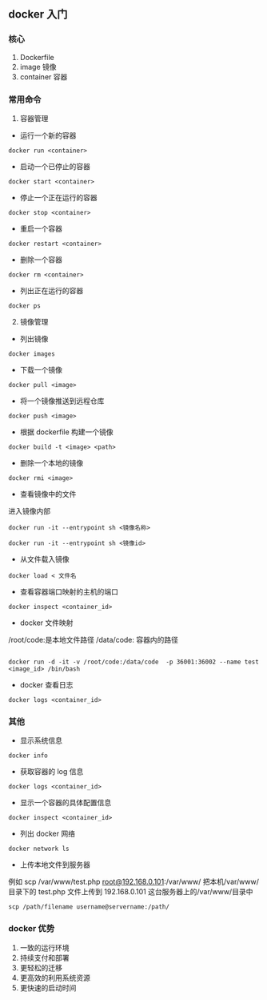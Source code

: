 ## docker 入门

### 核心

1. Dockerfile
2. image 镜像
3. container 容器

### 常用命令

1. 容器管理

-   运行一个新的容器

```
docker run <container>
```

-   启动一个已停止的容器

```
docker start <container>
```

-   停止一个正在运行的容器

```
docker stop <container>
```

-   重启一个容器

```
docker restart <container>
```

-   删除一个容器

```
docker rm <container>
```

-   列出正在运行的容器

```
docker ps
```

2. 镜像管理

-   列出镜像

```
docker images
```

-   下载一个镜像

```
docker pull <image>
```

-   将一个镜像推送到远程仓库

```
docker push <image>
```

-   根据 dockerfile 构建一个镜像

```
docker build -t <image> <path>
```

-   删除一个本地的镜像

```
docker rmi <image>
```

-   查看镜像中的文件

进入镜像内部

```
docker run -it --entrypoint sh <镜像名称>

docker run -it --entrypoint sh <镜像id>
```

-   从文件载入镜像

```
docker load < 文件名
```

-   查看容器端口映射的主机的端口

```
docker inspect <container_id>
```

-   docker 文件映射

/root/code:是本地文件路径
/data/code: 容器内的路径

```

docker run -d -it -v /root/code:/data/code  -p 36001:36002 --name test <image_id> /bin/bash

```

-   docker 查看日志

```
docker logs <container_id>
```

### 其他

-   显示系统信息

```
docker info
```

-   获取容器的 log 信息

```
docker logs <container_id>
```

-   显示一个容器的具体配置信息

```
docker inspect <container_id>
```

-   列出 docker 网络

```
docker network ls
```

-   上传本地文件到服务器

例如 scp /var/www/test.php root@192.168.0.101:/var/www/ 把本机/var/www/目录下的 test.php 文件上传到 192.168.0.101 这台服务器上的/var/www/目录中

```
scp /path/filename username@servername:/path/
```

### docker 优势

1. 一致的运行环境
2. 持续支付和部署
3. 更轻松的迁移
4. 更高效的利用系统资源
5. 更快速的启动时间
